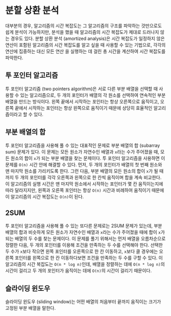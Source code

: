 # 분할 상환 분석

대부분의 경우, 알고리즘의 시간 복잡도는 그 알고리즘의 구조를 파악하는 것만으로도 쉽게 분석이 가능하지만, 분석을 했을 때
알고리즘의 시간 복잡도가 제대로 드러나지 않는 경우도 있다. 분할 상환 분석 (amortized analysis)은 시간 복잡도가 일정하지
않은 연산이 포함된 알고리즘의 시간 복잡도를 알고 싶을 때 사용할 수 있는 기법으로, 각각의 연산에 집중하는 대신 모든 연산
을 실행하는 데 걸린 총 시간을 계산하여 시간 복잡도를 파악한다.

## 투 포인터 알고리즘

투 포인터 알고리즘 (two pointers algorithm)은 서로 다른 부분 배열을 선택할 때 사용할 수 있는 알고리즘으로, 두 개의
포인터가 배열의 각 원소를 선택하여 연속적인 부분 배열을 만드는 방식이다. 왼쪽 끝에서 시작하는 포인터는 항상 오른쪽으로 
움직이고, 오른쪽 끝에서 시작하는 포인터는 항상 왼쪽으로 움직이기 때문에 상당히 효율적인 알고리즘이라고 할 수 있다.

## 부분 배열의 합

투 포인터 알고리즘을 사용해 풀 수 있는 대표적인 문제로 부분 배열의 합 (subarray sum) 문제가 있다. 이 문제는 모든 원소가
자연수인 배열과 `x`라는 수가 주어졌을 때, 모든 원소의 합이 `x`가 되는 부분 배열을 찾는 문제이다. 투 포인터 알고리즘을
사용하면 이 문제를 `O(n)` 시간 안에 해결할 수 있다. 먼저, 두 개의 포인터가 배열의 첫 번째 원소와 맨 마지막 원소를
가리키도록 한다. 그런 다음, 부분 배열의 모든 원소의 합이 `x`가 될 때까지 두 개의 포인터를 각각 오른쪽과 왼쪽으로 한 칸씩
움직이며 합을 계속 비교한다. 이 알고리즘의 실행 시간은 맨 마지막 원소에서 시작하는 포인터가 몇 칸 움직이는지에 따라
달라지지만, 왼쪽과 오른쪽 포인터는 항상 `O(n)` 시간과 비례하여 움직이기 때문에 이 알고리즘의 시간 복잡도는 `O(n)`이 된다.

## 2SUM

투 포인터 알고리즘을 사용해 풀 수 있는 또다른 문제로는 2SUM 문제가 있는데, 부분 배열의 합과 비슷하게 모든 원소가 자연수인 
배열과 `x`라는 수가 주어졌을 때에 합이 `x`가 되는 배열의 두 수를 찾는 문제이다. 이 문제를 풀기 위해서는 먼저 배열을
오름차순으로 정렬한 다음, 두 개의 포인터를 이용해 조건을 만족하는 두 수를 선택해야 한다. 선택한 두 수가 `x`보다 작으면 
왼쪽 포인터를 오른쪽으로 한 칸 이동하고, `x`보다 클 경우에는 오른쪽 포인터를 왼쪽으로 한 칸 이동하다보면 조건을 만족하는
두 수를 구할 수 있다. 이 알고리즘의 시간 복잡도는 `O(n * log n)`인데, 배열을 정렬하는 데에 `O(n * log n)`의 시간이 걸리고
두 개의 포인터가 움직이는 데에 `O(n)`의 시간이 걸리기 때문이다. 

## 슬라이딩 윈도우

슬라이딩 윈도우 (sliding window)는 어떤 배열의 처음부터 끝까지 움직이는 크기가 고정된 부분 배열을 말한다.
